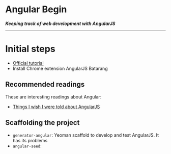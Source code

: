 Angular Begin
=============
___Keeping track of web development with AngularJS___
***

# Initial steps

* [Official tutorial](https://docs.angularjs.org/tutorial)
* Install Chrome extension AngularJS Batarang

## Recommended readings
These are interesting readings about Angular:
* [Things I wish I were told about AngularJS](http://ruoyusun.com/2013/05/25/things-i-wish-i-were-told-about-angular-js.html)

## Scaffolding the project

* `generator-angular`: Yeoman scaffold to develop and test AngularJS. It has its problems
* `angular-seed`:





